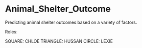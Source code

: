 # Animal_Shelter_Outcome
Predicting animal shelter outcomes based on a variety of factors.

Roles: 

SQUARE: CHLOE
TRIANGLE: HUSSAN 
CIRCLE: LEXIE

